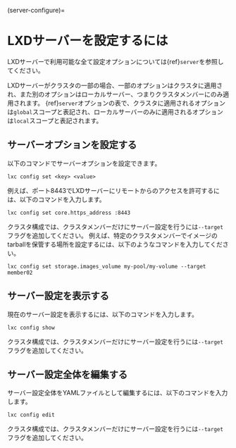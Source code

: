 (server-configure)=
# LXDサーバーを設定するには

LXDサーバーで利用可能な全て設定オプションについては{ref}`server`を参照してください。

LXDサーバーがクラスタの一部の場合、一部のオプションはクラスタに適用され、また別のオプションはローカルサーバー、つまりクラスタメンバーにのみ適用されます。
{ref}`server`オプションの表で、クラスタに適用されるオプションは`global`スコープと表記され、ローカルサーバーのみに適用されるオプションは`local`スコープと表記されます。

## サーバーオプションを設定する

以下のコマンドでサーバーオプションを設定できます。

    lxc config set <key> <value>

例えば、ポート8443でLXDサーバーにリモートからのアクセスを許可するには、以下のコマンドを入力します。

    lxc config set core.https_address :8443

クラスタ構成では、クラスタメンバーだけにサーバー設定を行うには`--target`フラグを追加してください。
例えば、特定のクラスタメンバーでイメージのtarballを保管する場所を設定するには、以下のようなコマンドを入力してください。

    lxc config set storage.images_volume my-pool/my-volume --target member02

## サーバー設定を表示する

現在のサーバー設定を表示するには、以下のコマンドを入力します。

    lxc config show

クラスタ構成では、クラスタメンバーだけにサーバー設定を行うには`--target`フラグを追加してください。

## サーバー設定全体を編集する

サーバー設定全体をYAMLファイルとして編集するには、以下のコマンドを入力します。

    lxc config edit

クラスタ構成では、クラスタメンバーだけにサーバー設定を行うには`--target`フラグを追加してください。
